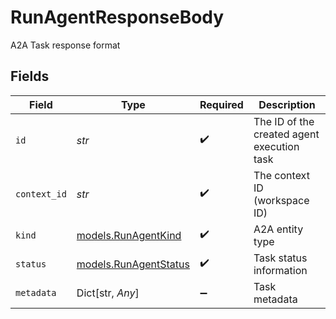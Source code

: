 # RunAgentResponseBody

A2A Task response format


## Fields

| Field                                                | Type                                                 | Required                                             | Description                                          |
| ---------------------------------------------------- | ---------------------------------------------------- | ---------------------------------------------------- | ---------------------------------------------------- |
| `id`                                                 | *str*                                                | :heavy_check_mark:                                   | The ID of the created agent execution task           |
| `context_id`                                         | *str*                                                | :heavy_check_mark:                                   | The context ID (workspace ID)                        |
| `kind`                                               | [models.RunAgentKind](../models/runagentkind.md)     | :heavy_check_mark:                                   | A2A entity type                                      |
| `status`                                             | [models.RunAgentStatus](../models/runagentstatus.md) | :heavy_check_mark:                                   | Task status information                              |
| `metadata`                                           | Dict[str, *Any*]                                     | :heavy_minus_sign:                                   | Task metadata                                        |
